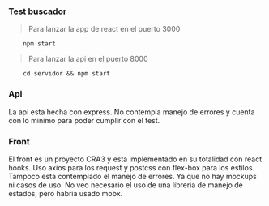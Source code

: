### Test buscador



> Para lanzar la app de react en el puerto 3000
```
    npm start
```
> Para lanzar la api en el puerto 8000
```
    cd servidor && npm start
```

### Api

La api esta hecha con express. No contempla manejo de errores y cuenta con lo minimo para poder cumplir con el test.

### Front

El front es un proyecto CRA3 y esta implementado en su totalidad con react hooks. Uso axios para los request y postcss con flex-box para los estilos. Tampoco esta contemplado el manejo de errores. Ya que no hay mockups ni casos de uso. No veo necesario el uso de una libreria de manejo de estados, pero habria usado mobx.   